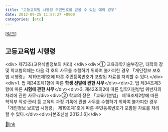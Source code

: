```yaml
---
title: "고등교육법 시행령 주민번호를 받을 수 있는 예외 경우"
date: 2012-09-25 11:57:27 +0900
categories: [etc]
---
```


[[링크](http://www.law.go.kr/%EB%B2%95%EB%A0%B9/%EA%B3%A0%EB%93%B1%EA%B5%90%EC%9C%A1%EB%B2%95%20%EC%8B%9C%ED%96%89%EB%A0%B9)]

고등교육법 시행령
---------

  
  
&lt;div&gt; 제73조(고유식별정보의 처리) &lt;/div&gt;&lt;div&gt;① 교육과학기술부장관, 대학의 장 및 학교협의체는 다음 각 호의 사무를 수행하기 위하여 불가피한 경우 「개인정보 보호법 시행령」 제19조제1호에 따른 주민등록번호가 포함된 자료를 처리할 수 있다.&lt;/div&gt;&lt;div&gt;1. 법 제34조제1항에 따른 **학생 선발에 관한 사무**&lt;/div&gt;&lt;div&gt;2. 법 제34조제3항에 따른 **시험에 관한 사무**&lt;/div&gt;&lt;div&gt;3. 제42조의2에 따른 입학지원방법 위반자의 처리에 관한 사무&lt;/div&gt;&lt;div&gt;② 학교의 장은 「교육기본법」 제16조제2항에 따른 학적부 작성·관리 등 교육의 과정 기록에 관한 사무를 수행하기 위하여 불가피한 경우 「개인정보 보호법 시행령」 제19조제1호에 따른 주민등록번호가 포함된 자료를 처리할 수 있다.&lt;/div&gt;&lt;div&gt;[본조신설 2012.1.6]&lt;/div&gt;


[🔗link](http://www.mins01.com/mh/tech/read/800)